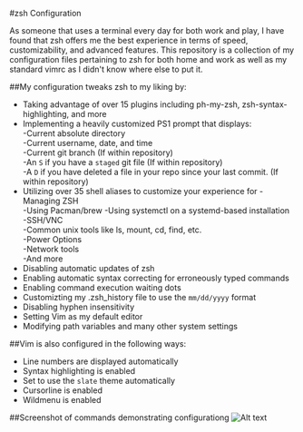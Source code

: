 #zsh Configuration

As someone that uses a terminal every day for both work and play, I have found that zsh offers me the best experience in terms of speed, customizability, and advanced features. This repository is a collection of my configuration files pertaining to zsh for both home and work as well as my standard vimrc as I didn't know where else to put it.

##My configuration tweaks zsh to my liking by:

- Taking advantage of over 15 plugins including ph-my-zsh, zsh-syntax-highlighting, and more  
- Implementing a heavily customized PS1 prompt that displays:  
	-Current absolute directory  
	-Current username, date, and time  
	-Current git branch (If within repository)  
	-An `S` if you have a `staged` git file (If within repository)  
	-A `D` if you have deleted a file in your repo since your last commit. (If within repository)  
- Utilizing over 35 shell aliases to customize your experience for
	-Managing ZSH  
	-Using Pacman/brew
	-Using systemctl on a systemd-based installation  
	-SSH/VNC  
	-Common unix tools like ls, mount, cd, find, etc.  
	-Power Options  
	-Network tools  
	-And more  
- Disabling automatic updates of zsh  
- Enabling automatic syntax correcting for erroneously typed commands  
- Enabling command execution waiting dots  
- Customizting my .zsh_history file to use the `mm/dd/yyyy` format  
- Disabling hyphen insensitivity  
- Setting Vim as my default editor
- Modifying path variables and many other system settings

##Vim is also configured in the following ways:

- Line numbers are displayed automatically
- Syntax highlighting is enabled
- Set to use the `slate` theme automatically
- Cursorline is enabled
- Wildmenu is enabled

##Screenshot of commands demonstrating configurationg
![Alt text](https://raw.githubusercontent.com/zimmertr/zsh-configuration/master/shell.png "Shell demonstrating configuration")

